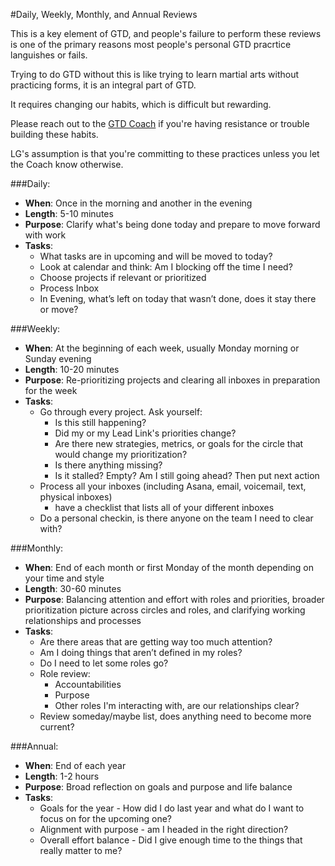 #Daily, Weekly, Monthly, and Annual Reviews

This is a key element of GTD, and people's failure to perform these reviews is one of the primary reasons most people's personal GTD pracrtice languishes or fails.  

Trying to do GTD without this is like trying to learn martial arts without practicing forms, it is an integral part of GTD.

It requires changing our habits, which is difficult but rewarding.

Please reach out to the [GTD Coach](https://glassfrog.holacracy.org/roles/4477015) if you're having resistance or trouble building these habits.

LG's assumption is that you're committing to these practices unless you let the Coach know otherwise.



###Daily:
- **When**: Once in the morning and another in the evening
- **Length**: 5-10 minutes
- **Purpose**: Clarify what's being done today and prepare to move forward with work
- **Tasks**:
    - What tasks are in upcoming and will be moved to today?
    - Look at calendar and think: Am I blocking off the time I need?
    - Choose projects if relevant or prioritized
    - Process Inbox
    - In Evening, what’s left on today that wasn’t done, does it stay there or move?

###Weekly:
- **When**: At the beginning of each week, usually Monday morning or Sunday evening
- **Length**: 10-20 minutes
- **Purpose**: Re-prioritizing projects and clearing all inboxes in preparation for the week
- **Tasks**:
    - Go through every project. Ask yourself: 
        - Is this still happening?
        - Did my or my Lead Link's priorities change?
        - Are there new strategies, metrics, or goals for the circle that would change my prioritization?
        - Is there anything missing?
        - Is it stalled? Empty? Am I still going ahead? Then put next action 
    - Process all your inboxes (including Asana, email, voicemail, text, physical inboxes) 
        - have a checklist that lists all of your different inboxes
    - Do a personal checkin, is there anyone on the team I need to clear with?
    
###Monthly:
- **When**: End of each month or first Monday of the month depending on your time and style
- **Length**: 30-60 minutes
- **Purpose**: Balancing attention and effort with roles and priorities, broader prioritization picture across circles and roles, and clarifying working relationships and processes
- **Tasks**:
    - Are there areas that are getting way too much attention?
    - Am I doing things that aren’t defined in my roles?
    - Do I need to let some roles go?
    - Role review:
        - Accountabilities
        - Purpose
        - Other roles I'm interacting with, are our relationships clear?
    - Review someday/maybe list, does anything need to become more current?

###Annual:
- **When**: End of each year
- **Length**: 1-2 hours
- **Purpose**: Broad reflection on goals and purpose and life balance
- **Tasks**:
    - Goals for the year - How did I do last year and what do I want to focus on for the upcoming one?
    - Alignment with purpose -  am I headed in the right direction?
    - Overall effort balance - Did I give enough time to the things that really matter to me?
